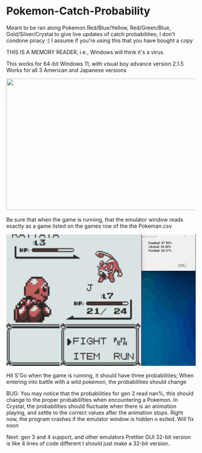 # Pokemon-Catch-Probability
Meant to be ran along Pokemon Red/Blue/Yellow, Red/Green/Blue, Gold/Silver/Crystal to give live updates of catch probabilities;
I don't condone piracy :) I assume if you're using this that you have bought a copy

THIS IS A MEMORY READER, i.e., Windows will think it's a virus.

This works for 64-bit Windows 11, with visual boy advance version 2.1.5
Works for all 3 American and Japanese versions

<img src="gifs/Example.gif" width="600" height="350"/>

Be sure that when the game is running, that the emulator window reads exactly as a game listed on the games row of the the Pokeman.csv


<img src="gifs/it works.gif" width="650" height="350"/>


Hit S'Go when the game is running, it should have three probabilities;
When entering into battle with a wild pokemon, the probabilities should change

BUG: You may notice that the probabilities for gen 2 read nan%, this should change to the proper probabililties
when encountering a Pokemon. In Crystal, the probabilities should fluctuate when there is an animation playing, 
and settle to the correct values after the animation stops.
  Right now, the program crashes if the emulator window is hidden o exited. Will fix soon

Next:
gen 3 and 4 support, and other emulators
Prettier GUI
32-bit version is like 4 lines of code different I should just make a 32-bit version..

